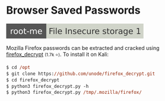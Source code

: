 # Browser Saved Passwords

[![file_insecure_storage_1](../../../_badges/rootme/cryptanalysis/file_insecure_storage_1.svg)](https://www.root-me.org/en/Challenges/Cryptanalysis/File-Insecure-storage-1)

<div class="row row-cols-lg-2"><div>

Mozilla Firefox passwords can be extracted and cracked using [firefox_decrypt](https://github.com/unode/firefox_decrypt.git) <small>(1.7k ⭐)</small>. To install it on Kali:

```ps
$ cd /opt
$ git clone https://github.com/unode/firefox_decrypt.git
$ cd firefox_decrypt
$ python3 firefox_decrypt.py -h
$ python3 firefox_decrypt.py /tmp/.mozilla/firefox/
```
</div><div>
</div></div>